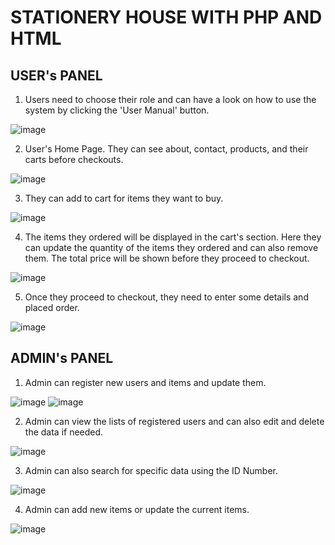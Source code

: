 # STATIONERY HOUSE WITH PHP AND HTML
## USER's PANEL
1) Users need to choose their role and can have a look on how to use the system by clicking the 'User Manual' button.

![image](https://github.com/Haaizz/STATIONERY-HOUSE/assets/101491941/47d17263-672a-456e-966f-874190d80566)

2) User's Home Page. They can see about, contact, products, and their carts before checkouts.

![image](https://github.com/Haaizz/STATIONERY-HOUSE/assets/101491941/4483b390-fde7-4d25-af12-a6e678c504aa)

3) They can add to cart for items they want to buy.

![image](https://github.com/Haaizz/STATIONERY-HOUSE/assets/101491941/efd5df79-9391-485e-a4eb-181f9b6266f9)

4) The items they ordered will be displayed in the cart's section. Here they can update the quantity of the items they ordered and can also remove them. The total price will be shown before they proceed to checkout.

![image](https://github.com/Haaizz/STATIONERY-HOUSE/assets/101491941/23ff8145-58be-4fdc-ad27-729da25ec7b0)

5) Once they proceed to checkout, they need to enter some details and placed order.

![image](https://github.com/Haaizz/STATIONERY-HOUSE/assets/101491941/70732bf9-7be5-470e-82b1-1aa08f014aa4)

## ADMIN's PANEL
1) Admin can register new users and items and update them.

![image](https://github.com/Haaizz/STATIONERY-HOUSE/assets/101491941/6bc3ffdb-ca8d-4f94-ad00-95e2362fc4c2)
![image](https://github.com/Haaizz/STATIONERY-HOUSE/assets/101491941/42486a27-9546-461a-9d26-bb276ba5dae4)

2) Admin can view the lists of registered users and can also edit and delete the data if needed.

![image](https://github.com/Haaizz/STATIONERY-HOUSE/assets/101491941/f1707416-1a30-4b69-b034-3d29290e0844)

3) Admin can also search for specific data using the ID Number.

![image](https://github.com/Haaizz/STATIONERY-HOUSE/assets/101491941/97e421ac-c730-4faa-baff-cc94e11672b6)

4) Admin can add new items or update the current items.

![image](https://github.com/Haaizz/STATIONERY-HOUSE/assets/101491941/13beb880-ebfd-40d2-b973-2894baae010c)

